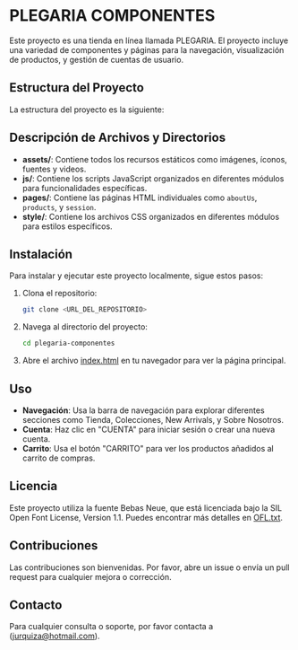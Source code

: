 # PLEGARIA COMPONENTES

Este proyecto es una tienda en línea llamada PLEGARIA. El proyecto incluye una variedad de componentes y páginas para la navegación, visualización de productos, y gestión de cuentas de usuario.

## Estructura del Proyecto

La estructura del proyecto es la siguiente:

## Descripción de Archivos y Directorios

- **assets/**: Contiene todos los recursos estáticos como imágenes, íconos, fuentes y videos.
- **js/**: Contiene los scripts JavaScript organizados en diferentes módulos para funcionalidades específicas.
- **pages/**: Contiene las páginas HTML individuales como `aboutUs`, `products`, y `session`.
- **style/**: Contiene los archivos CSS organizados en diferentes módulos para estilos específicos.

## Instalación

Para instalar y ejecutar este proyecto localmente, sigue estos pasos:

1. Clona el repositorio:
    ```sh
    git clone <URL_DEL_REPOSITORIO>
    ```

2. Navega al directorio del proyecto:
    ```sh
    cd plegaria-componentes
    ```

3. Abre el archivo [index.html](http://_vscodecontentref_/1) en tu navegador para ver la página principal.

## Uso

- **Navegación**: Usa la barra de navegación para explorar diferentes secciones como Tienda, Colecciones, New Arrivals, y Sobre Nosotros.
- **Cuenta**: Haz clic en "CUENTA" para iniciar sesión o crear una nueva cuenta.
- **Carrito**: Usa el botón "CARRITO" para ver los productos añadidos al carrito de compras.

## Licencia

Este proyecto utiliza la fuente Bebas Neue, que está licenciada bajo la SIL Open Font License, Version 1.1. Puedes encontrar más detalles en [OFL.txt](http://_vscodecontentref_/2).

## Contribuciones

Las contribuciones son bienvenidas. Por favor, abre un issue o envía un pull request para cualquier mejora o corrección.

## Contacto

Para cualquier consulta o soporte, por favor contacta a (jurquiza@hotmail.com).

